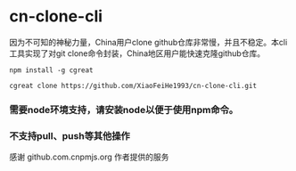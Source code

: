 # cn-clone-cli

因为不可知的神秘力量，China用户clone github仓库非常慢，并且不稳定。本cli工具实现了对git clone命令封装，China地区用户能快速克隆github仓库。

```
npm install -g cgreat

cgreat clone https://github.com/XiaoFeiHe1993/cn-clone-cli.git
```

### 需要node环境支持，请安装node以便于使用npm命令。

### 不支持pull、push等其他操作

感谢 github.com.cnpmjs.org 作者提供的服务
